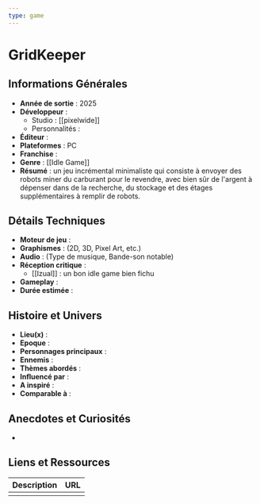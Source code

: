 ```yaml
---
type: game
---
```


# GridKeeper

## Informations Générales

- **Année de sortie** : 2025
- **Développeur** : 
	- Studio : [[pixelwide]]
	- Personnalités : 
- **Éditeur** : 
- **Plateformes** : PC
- **Franchise** : 
- **Genre** : [[Idle Game]]
- **Résumé** : un jeu incrémental minimaliste qui consiste à envoyer des robots miner du carburant pour le revendre, avec bien sûr de l'argent à dépenser dans de la recherche, du stockage et des étages supplémentaires à remplir de robots.

## Détails Techniques
- **Moteur de jeu** : 
- **Graphismes** : (2D, 3D, Pixel Art, etc.)
- **Audio** : (Type de musique, Bande-son notable)
- **Réception critique** : 
	- [[Izual]] : un bon idle game bien fichu
- **Gameplay** :
- **Durée estimée** : 

## Histoire et Univers
- **Lieu(x)** : 
- **Epoque** : 
- **Personnages principaux** : 
- **Ennemis** :
- **Thèmes abordés** : 
- **Influencé par** :
- **A inspiré** : 
- **Comparable à** :
## Anecdotes et Curiosités
- 
## Liens et Ressources

| Description | URL |
| ----------- | --- |
|             |     |
